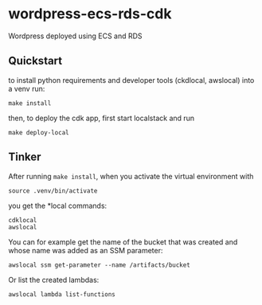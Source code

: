 wordpress-ecs-rds-cdk
===============================

Wordpress deployed using ECS and RDS


## Quickstart

to install python requirements and developer tools (ckdlocal, awslocal) into a venv run:

    make install

then, to deploy the cdk app, first start localstack and run

    make deploy-local

## Tinker

After running `make install`, when you activate the virtual environment with

    source .venv/bin/activate

you get the *local commands: 
    
    cdklocal
    awslocal

You can for example get the name of the bucket that was created and whose name was added as an SSM parameter:

    awslocal ssm get-parameter --name /artifacts/bucket

Or list the created lambdas:

    awslocal lambda list-functions
